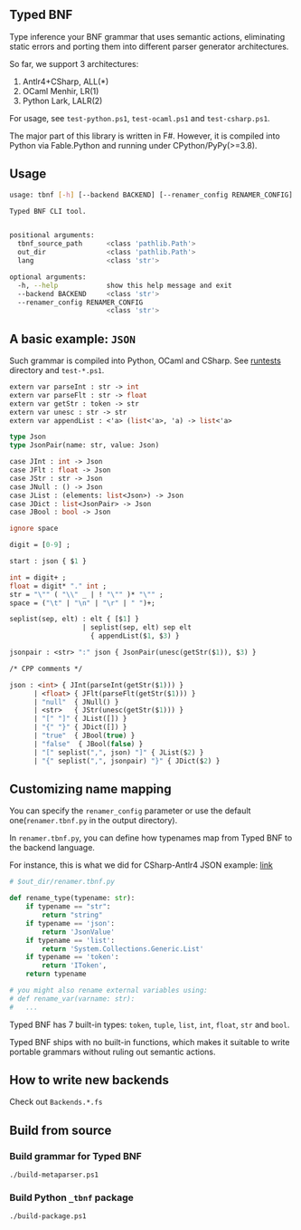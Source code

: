 ## Typed BNF

Type inference your BNF grammar that uses semantic actions, eliminating static errors and porting them into different parser generator architectures.

So far, we support 3 architectures:

1. Antlr4+CSharp, ALL(*)
2. OCaml Menhir, LR(1)
3. Python Lark, LALR(2)

For usage, see `test-python.ps1`, `test-ocaml.ps1` and `test-csharp.ps1`.

The major part of this library is written in F\#. However, it is compiled into Python via Fable.Python and running under CPython/PyPy(>=3.8).

## Usage

```bash
usage: tbnf [-h] [--backend BACKEND] [--renamer_config RENAMER_CONFIG] tbnf_source_path out_dir lang

Typed BNF CLI tool.


positional arguments:
  tbnf_source_path      <class 'pathlib.Path'>
  out_dir               <class 'pathlib.Path'>
  lang                  <class 'str'>

optional arguments:
  -h, --help            show this help message and exit
  --backend BACKEND     <class 'str'>
  --renamer_config RENAMER_CONFIG
                        <class 'str'>
```

## A basic example: `JSON`

Such grammar is compiled into Python, OCaml and CSharp. See [runtests](https://github.com/thautwarm/typed-bnf/tree/main/runtests) directory and `test-*.ps1`.

```ocaml
extern var parseInt : str -> int
extern var parseFlt : str -> float
extern var getStr : token -> str
extern var unesc : str -> str
extern var appendList : <'a> (list<'a>, 'a) -> list<'a>

type Json
type JsonPair(name: str, value: Json)

case JInt : int -> Json
case JFlt : float -> Json
case JStr : str -> Json
case JNull : () -> Json
case JList : (elements: list<Json>) -> Json
case JDict : list<JsonPair> -> Json
case JBool : bool -> Json

ignore space

digit = [0-9] ;

start : json { $1 }

int = digit+ ;
float = digit* "." int ;
str = "\"" ( "\\" _ | ! "\"" )* "\"" ;
space = ("\t" | "\n" | "\r" | " ")+;

seplist(sep, elt) : elt { [$1] }
                  | seplist(sep, elt) sep elt
                    { appendList($1, $3) }

jsonpair : <str> ":" json { JsonPair(unesc(getStr($1)), $3) }

/* CPP comments */

json : <int> { JInt(parseInt(getStr($1))) }
      | <float> { JFlt(parseFlt(getStr($1))) }
      | "null"  { JNull() }
      | <str>   { JStr(unesc(getStr($1))) }
      | "[" "]" { JList([]) }
      | "{" "}" { JDict([]) }
      | "true"  { JBool(true) }
      | "false"  { JBool(false) }
      | "[" seplist(",", json) "]" { JList($2) }
      | "{" seplist(",", jsonpair) "}" { JDict($2) }
```

## Customizing name mapping

You can specify the `renamer_config` parameter or use the default one(`renamer.tbnf.py` in the output directory).

In `renamer.tbnf.py`, you can define how typenames map from Typed BNF to the backend language.

For instance, this is what we did for CSharp-Antlr4 JSON example: [link](https://github.com/thautwarm/typed-bnf/blob/main/runtests/csharp_simple_json/rename.tbnf.py)

```python
# $out_dir/renamer.tbnf.py

def rename_type(typename: str):
    if typename == "str":
        return "string"
    if typename == 'json':
        return 'JsonValue'
    if typename == 'list':
        return 'System.Collections.Generic.List'
    if typename == 'token':
        return 'IToken',
    return typename

# you might also rename external variables using:
# def rename_var(varname: str): 
#   ...
```

Typed BNF has 7 built-in types: `token`, `tuple`, `list`, `int`, `float`, `str` and `bool`.

Typed BNF ships with no built-in functions, which makes it suitable to write portable grammars without ruling out semantic actions.

## How to write new backends

Check out `Backends.*.fs`

## Build from source

### Build grammar for Typed BNF

```
./build-metaparser.ps1
```

### Build Python `_tbnf` package

```
./build-package.ps1
```